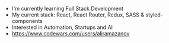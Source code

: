 - I'm currently learning Full Stack Development
- My current stack: React, React Router, Redux, SASS & styled-components
- Interested in Automation, Startups and AI
- https://www.codewars.com/users/aliramazanov
